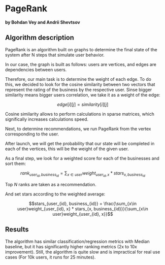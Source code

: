 # PageRank

**by Bohdan Vey and Andrii Shevtsov**

## Algorithm description

PageRank is an algorithm built on graphs to determine the final state of the system after N steps that simulate user behavior.

In our case, the graph is built as follows: users are vertices, and edges are dependencies between users. 

Therefore, our main task is to determine the weight of each edge. To do this, we decided to look for the cosine similarity between two vectors that represent the rating of the business by the respective user. Sinse bigger similarity means bigger users correlation, we take it as a weight of the edge: 

$$edge[i][j] = similarity[i][j]$$

Cosine similarity allows to perform calculations in sparse matrices, which significally increases calculations speed.

Next, to determine recommendations, we run PageRank from the vertex corresponding to the user.

After launch, we will get the probability that our state will be completed in each of the vertices, this will be the weight of the given user.

As a final step, we look for a weighted score for each of the businesses and sort them:

$$rank_{user_{id}, business_{id}} = \sum_{x\in user}weight_{user_{id}, x} * stars_{x, business_{id}}$$

Top $N$ ranks are taken as a recommendation.

And set stars according to the weighted average:

$$stars_{user_{id}, business_{id}} = \frac{\sum_{x\in user}weight_{user_{id}, x} * stars_{x, business_{id}}}{\sum_{x\in user}weight_{user_{id}, x}}$$

## Results

The algorithm has similar classification/regression metrics with Median baseline, but it has significantly higher ranking metrics (2x to 10x improvement). Still, the algorithm is quite slow and is impractical for real use cases (For 10k users, it runs for 25 minutes).
